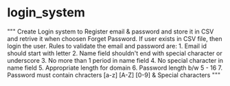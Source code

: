 # login_system
""" Create Login system to Register email & password and store it in CSV and retrive it when choosen Forget Password. If user exists in CSV file, then login the user.
    Rules to validate the email and password are:
      1. Email id should start with letter
      2. Name field shouldn't end with special character or underscore
      3. No more than 1 period in name field
      4. No special character in name field
      5. Appropriate length for domain
      6. Password length b/w 5 - 16
      7. Password must contain chracters [a-z] [A-Z] [0-9] & Special characters
    """
